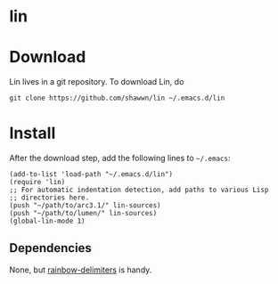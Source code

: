 lin
=

# Download

Lin lives in a git repository. To download Lin, do

```
git clone https://github.com/shawwn/lin ~/.emacs.d/lin
```

# Install

After the download step, add the following lines to `~/.emacs`:

```elisp
(add-to-list 'load-path "~/.emacs.d/lin")
(require 'lin)
;; For automatic indentation detection, add paths to various Lisp
;; directories here.
(push "~/path/to/arc3.1/" lin-sources)
(push "~/path/to/lumen/" lin-sources)
(global-lin-mode 1)
```

## Dependencies

None, but [rainbow-delimiters](https://github.com/Fanael/rainbow-delimiters)
is handy.
